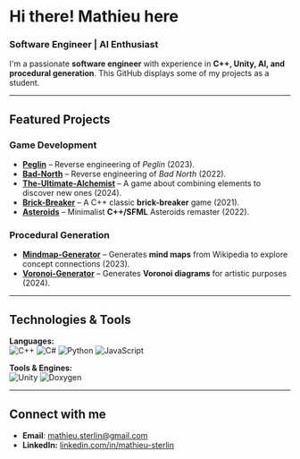 # Hi there! Mathieu here  
### Software Engineer | AI Enthusiast

I'm a passionate **software engineer** with experience in **C++, Unity, AI, and procedural generation**.
This GitHub displays some of my projects as a student.

---

## Featured Projects
### **Game Development**
- **[Peglin](https://github.com/mathieu-portfolio/Peglin)** – Reverse engineering of *Peglin* (2023).
- **[Bad-North](https://github.com/mathieu-portfolio/Bad-North)** – Reverse engineering of *Bad North* (2022).
- **[The-Ultimate-Alchemist](https://github.com/mathieu-portfolio/The-Ultimate-Alchemist)** – A game about combining elements to discover new ones (2024).
- **[Brick-Breaker](https://github.com/mathieu-portfolio/Brick-Breaker)** – A C++ classic **brick-breaker** game (2021).
- **[Asteroids](https://github.com/mathieu-portfolio/Asteroids)** – Minimalist **C++/SFML** Asteroids remaster (2022).

### **Procedural Generation**
- **[Mindmap-Generator](https://github.com/mathieu-portfolio/Mindmap-Generator)** – Generates **mind maps** from Wikipedia to explore concept connections (2023).
- **[Voronoi-Generator](https://github.com/mathieu-portfolio/Voronoi-Generator)** – Generates **Voronoi diagrams** for artistic purposes (2024).

---

## Technologies & Tools
**Languages:**  
![C++](https://img.shields.io/badge/C++-00599C?style=flat&logo=c%2B%2B&logoColor=white)
![C#](https://img.shields.io/badge/C%23-239120?style=flat&logo=c-sharp&logoColor=white)
![Python](https://img.shields.io/badge/Python-3776AB?style=flat&logo=python&logoColor=white)
![JavaScript](https://img.shields.io/badge/JavaScript-F7DF1E?style=flat&logo=javascript&logoColor=black)

**Tools & Engines:**  
![Unity](https://img.shields.io/badge/Unity-100000?style=flat&logo=unity&logoColor=white)
![Doxygen](https://img.shields.io/badge/Doxygen-47848F?style=flat&logo=doxygen&logoColor=white)

---

## Connect with me
- **Email**: [mathieu.sterlin@gmail.com](mailto:mathieu.sterlin@gmail.com)  
- **LinkedIn:** [linkedin.com/in/mathieu-sterlin](https://www.linkedin.com/in/mathieu-sterlin-45300024b)
